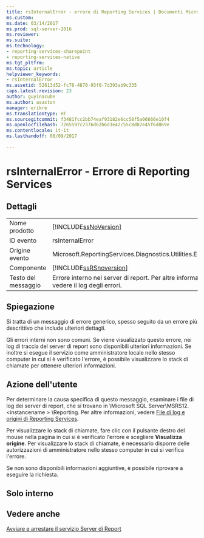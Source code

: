 ```yaml
---
title: rsInternalError - errore di Reporting Services | Documenti Microsoft
ms.custom: 
ms.date: 03/14/2017
ms.prod: sql-server-2016
ms.reviewer: 
ms.suite: 
ms.technology:
- reporting-services-sharepoint
- reporting-services-native
ms.tgt_pltfrm: 
ms.topic: article
helpviewer_keywords:
- rsInternalError
ms.assetid: 52613d52-fc78-4870-93f0-7d393ab9c335
caps.latest.revision: 23
author: guyinacube
ms.author: asaxton
manager: erikre
ms.translationtype: HT
ms.sourcegitcommit: f3481fcc2bb74eaf93182e6cc58f5a06666e10f4
ms.openlocfilehash: 7265597c2376d62b6d3e42c55c8d87e45f6d869e
ms.contentlocale: it-it
ms.lasthandoff: 08/09/2017

---
```

# <a name="rsinternalerror---reporting-services-error"></a>rsInternalError - Errore di Reporting Services
    
## <a name="details"></a>Dettagli  
  
|||  
|-|-|  
|Nome prodotto|[!INCLUDE[ssNoVersion](../../includes/ssnoversion-md.md)]|  
|ID evento|rsInternalError|  
|Origine evento|Microsoft.ReportingServices.Diagnostics.Utilities.ErrorStrings|  
|Componente|[!INCLUDE[ssRSnoversion](../../includes/ssrsnoversion-md.md)]|  
|Testo del messaggio|Errore interno nel server di report. Per altre informazioni, vedere il log degli errori.|  
  
## <a name="explanation"></a>Spiegazione  
 Si tratta di un messaggio di errore generico, spesso seguito da un errore più descrittivo che include ulteriori dettagli.  
  
 Gli errori interni non sono comuni. Se viene visualizzato questo errore, nei log di traccia del server di report sono disponibili ulteriori informazioni. Se inoltre si esegue il servizio come amministratore locale nello stesso computer in cui si è verificato l'errore, è possibile visualizzare lo stack di chiamate per ottenere ulteriori informazioni.  
  
## <a name="user-action"></a>Azione dell'utente  
 Per determinare la causa specifica di questo messaggio, esaminare i file di log dei server di report, che si trovano in \Microsoft SQL Server\MSRS12. \<instancename > \Reporting. Per altre informazioni, vedere [File di log e origini di Reporting Services](../../reporting-services/report-server/reporting-services-log-files-and-sources.md).  
  
 Per visualizzare lo stack di chiamate, fare clic con il pulsante destro del mouse nella pagina in cui si è verificato l'errore e scegliere **Visualizza origine**. Per visualizzare lo stack di chiamate, è necessario disporre delle autorizzazioni di amministratore nello stesso computer in cui si verifica l'errore.  
  
 Se non sono disponibili informazioni aggiuntive, è possibile riprovare a eseguire la richiesta.  
  
## <a name="internal-only"></a>Solo interno  
  
## <a name="see-also"></a>Vedere anche  
 [Avviare e arrestare il servizio Server di Report](../../reporting-services/report-server/start-and-stop-the-report-server-service.md)  
  
  
